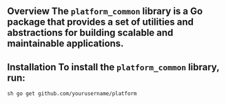 ## Overview  The `platform_common` library is a Go package that provides a set of utilities and abstractions for building scalable and maintainable applications.

## Installation  To install the `platform_common` library, run:  
```sh go get github.com/yourusername/platform ```
